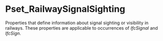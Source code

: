 # Pset_RailwaySignalSighting

Properties that define information about signal sighting or visibility in railways. These properties are applicable to occurrences of _IfcSignal_ and _IfcSign_.
<!-- end of short definition -->


